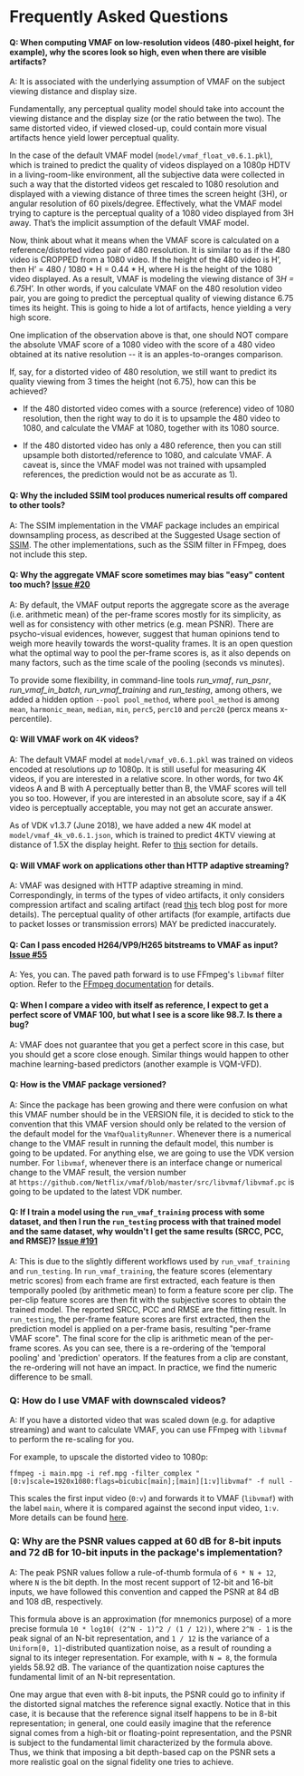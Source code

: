 # Frequently Asked Questions

#### Q: When computing VMAF on low-resolution videos (480-pixel height, for example), why the scores look so high, even when there are visible artifacts?

A: It is associated with the underlying assumption of VMAF on the subject viewing distance and display size.

Fundamentally, any perceptual quality model should take into account the viewing distance and the display size (or the ratio between the two). The same distorted video, if viewed closed-up, could contain more visual artifacts hence yield lower perceptual quality.

In the case of the default VMAF model (`model/vmaf_float_v0.6.1.pkl`), which is trained to predict the quality of videos displayed on a 1080p HDTV in a living-room-like environment, all the subjective data were collected in such a way that the distorted videos get rescaled to 1080 resolution and displayed with a viewing distance of three times the screen height (3H), or angular resolution of 60 pixels/degree. Effectively, what the VMAF model trying to capture is the perceptual quality of a 1080 video displayed from 3H away. That’s the implicit assumption of the default VMAF model.

Now, think about what it means when the VMAF score is calculated on a reference/distorted video pair of 480 resolution. It is similar to as if the 480 video is CROPPED from a 1080 video. If the height of the 480 video is H’, then H’ = 480 / 1080 * H = 0.44 * H, where H is the height of the 1080 video displayed. As a result, VMAF is modeling the viewing distance of 3*H = 6.75*H’. In other words, if you calculate VMAF on the 480 resolution video pair, you are going to predict the perceptual quality of viewing distance 6.75 times its height. This is going to hide a lot of artifacts, hence yielding a very high score. 

One implication of the observation above is that, one should NOT compare the absolute VMAF score of a 1080 video with the score of a 480 video obtained at its native resolution -- it is an apples-to-oranges comparison.

If, say, for a distorted video of 480 resolution, we still want to predict its quality viewing from 3 times the height (not 6.75), how can this be achieved? 

- If the 480 distorted video comes with a source (reference) video of 1080 resolution, then the right way to do it is to upsample the 480 video to 1080, and calculate the VMAF at 1080, together with its 1080 source.

- If the 480 distorted video has only a 480 reference, then you can still upsample both distorted/reference to 1080, and calculate VMAF. A caveat is, since the VMAF model was not trained with upsampled references, the prediction would not be as accurate as 1).

#### Q: Why the included SSIM tool produces numerical results off compared to other tools?

A: The SSIM implementation in the VMAF package includes an empirical downsampling process, as described at the Suggested Usage section of [SSIM](https://ece.uwaterloo.ca/~z70wang/research/ssim/). The other implementations, such as the SSIM filter in FFmpeg, does not include this step.

#### Q: Why the aggregate VMAF score sometimes may bias "easy" content too much? [Issue #20](https://github.com/Netflix/vmaf/issues/20)

A: By default, the VMAF output reports the aggregate score as the average (i.e. arithmetic mean) of the per-frame scores mostly for its simplicity, as well as for consistency with other metrics (e.g. mean PSNR). There are psycho-visual evidences, however, suggest that human opinions tend to weigh more heavily towards the worst-quality frames. It is an open question what the optimal way to pool the per-frame scores is, as it also depends on many factors, such as the time scale of the pooling (seconds vs minutes).

To provide some flexibility, in command-line tools *run_vmaf*, *run_psnr*, *run_vmaf_in_batch*, *run_vmaf_training* and *run_testing*, among others, we added a hidden option `--pool pool_method`, where `pool_method` is among `mean`, `harmonic_mean`, `median`, `min`, `perc5`, `perc10` and `perc20` (percx means x-percentile).

#### Q: Will VMAF work on 4K videos?

A: The default VMAF model at `model/vmaf_v0.6.1.pkl` was trained on videos encoded at resolutions *up to* 1080p. It is still useful for measuring 4K videos, if you are interested in a relative score. In other words, for two 4K videos A and B with A perceptually better than B, the VMAF scores will tell you so too. However, if you are interested in an absolute score, say if a 4K video is perceptually acceptable, you may not get an accurate answer.

As of VDK v1.3.7 (June 2018), we have added a new 4K model at `model/vmaf_4k_v0.6.1.json`, which is trained to predict 4KTV viewing at distance of 1.5X the display height. Refer to [this](resource/doc/models.md/#predict-quality-on-a-4ktv-screen-at-15h) section for details.

#### Q: Will VMAF work on applications other than HTTP adaptive streaming?

A: VMAF was designed with HTTP adaptive streaming in mind. Correspondingly, in terms of the types of video artifacts, it only considers compression artifact and scaling artifact (read [this](http://techblog.netflix.com/2016/06/toward-practical-perceptual-video.html) tech blog post for more details). The perceptual quality of other artifacts (for example, artifacts due to packet losses or transmission errors) MAY be predicted inaccurately.

#### Q: Can I pass encoded H264/VP9/H265 bitstreams to VMAF as input? [Issue #55](https://github.com/Netflix/vmaf/issues/55)

A: Yes, you can. The paved path forward is to use FFmpeg's `libvmaf` filter option. Refer to the [FFmpeg documentation](resource/doc/ffmpeg.md) for details.

#### Q: When I compare a video with itself as reference, I expect to get a perfect score of VMAF 100, but what I see is a score like 98.7. Is there a bug?

A: VMAF does not guarantee that you get a perfect score in this case, but you should get a score close enough. Similar things would happen to other machine learning-based predictors (another example is VQM-VFD).

#### Q: How is the VMAF package versioned?

A: Since the package has been growing and there were confusion on what this VMAF number should be in the VERSION file, it is decided to stick to the convention that this VMAF version should only be related to the version of the default model for the `VmafQualityRunner`. Whenever there is a numerical change to the VMAF result in running the default model, this number is going to be updated. For anything else, we are going to use the VDK version number. For `libvmaf`, whenever there is an interface change or numerical change to the VMAF result, the version number at `https://github.com/Netflix/vmaf/blob/master/src/libvmaf/libvmaf.pc` is going to be updated to the latest VDK number.

#### Q: If I train a model using the `run_vmaf_training` process with some dataset, and then I run the `run_testing` process with that trained model and the same dataset, why wouldn't I get the same results (SRCC, PCC, and RMSE)? [Issue #191](https://github.com/Netflix/vmaf/issues/191)

A: This is due to the slightly different workflows used by `run_vmaf_training` and `run_testing`. In `run_vmaf_training`, the feature scores (elementary metric scores) from each frame are first extracted,  each feature is then temporally pooled (by arithmetic mean) to form a feature score per clip. The per-clip feature scores are then fit with the subjective scores to obtain the trained model. The reported SRCC, PCC and RMSE are the fitting result. In `run_testing`, the per-frame feature scores are first extracted, then the prediction model is applied on a per-frame basis, resulting "per-frame VMAF score". The final score for the clip is arithmetic mean of the per-frame scores. As you can see, there is a re-ordering of the 'temporal pooling' and 'prediction' operators. If the features from a clip are constant, the re-ordering will not have an impact. In practice, we find the numeric difference to be small.

### Q: How do I use VMAF with downscaled videos?

A: If you have a distorted video that was scaled down (e.g. for adaptive streaming) and want to calculate VMAF, you can use FFmpeg with `libvmaf` to perform the re-scaling for you.

For example, to upscale the distorted video to 1080p:

```
ffmpeg -i main.mpg -i ref.mpg -filter_complex "[0:v]scale=1920x1080:flags=bicubic[main];[main][1:v]libvmaf" -f null -
```

This scales the first input video (`0:v`) and forwards it to VMAF (`libvmaf`) with the label `main`, where it is compared against the second input video, `1:v`. More details can be found [here](resource/doc/ffmpeg.md).

### Q: Why are the PSNR values capped at 60 dB for 8-bit inputs and 72 dB for 10-bit inputs in the package's implementation?

A: The peak PSNR values follow a rule-of-thumb formula of `6 * N + 12`, where `N` is the bit depth. In the most recent support of 12-bit and 16-bit inputs, we have followed this convention and capped the PSNR at 84 dB and 108 dB, respectively.

This formula above is an approximation (for mnemonics purpose) of a more precise formula `10 * log10( (2^N - 1)^2 / (1 / 12))`, where `2^N - 1` is the peak signal of an N-bit representation, and `1 / 12` is the variance of a `Uniform[0, 1]`-distributed quantization noise, as a result of rounding a signal to its integer representation. For example, with `N = 8`, the formula yields 58.92 dB. The variance of the quantization noise captures the fundamental limit of an N-bit representation.

One may argue that even with 8-bit inputs, the PSNR could go to infinity if the distorted signal matches the reference signal exactly. Notice that in this case, it is because that the reference signal itself happens to be in 8-bit representation; in general, one could easily imagine that the reference signal comes from a high-bit or floating-point representation, and the PSNR is subject to the fundamental limit characterized by the formula above. Thus, we think that imposing a bit depth-based cap on the PSNR sets a more realistic goal on the signal fidelity one tries to achieve.
